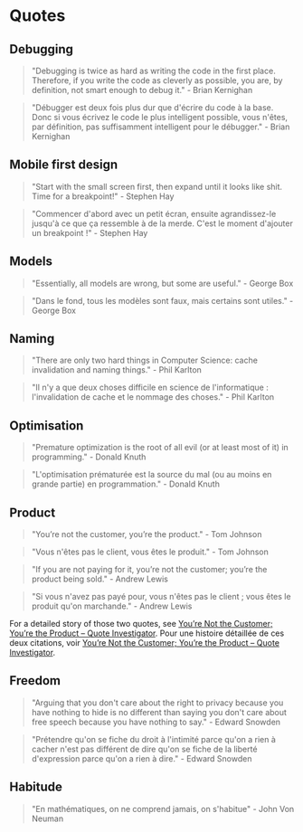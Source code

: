 # Quotes

## Debugging

> "Debugging is twice as hard as writing the code in the first place. Therefore, if you write the code as cleverly as possible, you are, by definition, not smart enough to debug it." - Brian Kernighan

> "Débugger est deux fois plus dur que d'écrire du code à la base. Donc si vous écrivez le code le plus intelligent possible, vous n'êtes, par définition, pas suffisamment intelligent pour le débugger." - Brian Kernighan

## Mobile first design

> "Start with the small screen first, then expand until it looks like shit. Time for a breakpoint!" - Stephen Hay

> "Commencer d'abord avec un petit écran, ensuite agrandissez-le jusqu'à ce que ça ressemble à de la merde. C'est le moment d'ajouter un breakpoint !" - Stephen Hay

## Models

> "Essentially, all models are wrong, but some are useful." - George Box

> "Dans le fond, tous les modèles sont faux, mais certains sont utiles." - George Box

## Naming

> "There are only two hard things in Computer Science: cache invalidation and naming things." - Phil Karlton

> "Il n'y a que deux choses difficile en science de l'informatique : l'invalidation de cache et le nommage des choses." - Phil Karlton

## Optimisation

> "Premature optimization is the root of all evil (or at least most of it) in programming." - Donald Knuth

> "L'optimisation prématurée est la source du mal (ou au moins en grande partie) en programmation." - Donald Knuth

## Product

> "You’re not the customer, you’re the product." - Tom Johnson

> "Vous n'êtes pas le client, vous êtes le produit." - Tom Johnson

> "If you are not paying for it, you’re not the customer; you’re the product being sold." - Andrew Lewis

> "Si vous n'avez pas payé pour, vous n'êtes pas le client ; vous êtes le produit qu'on marchande." - Andrew Lewis

For a detailed story of those two quotes, see [You’re Not the Customer; You’re the Product – Quote Investigator](https://quoteinvestigator.com/2017/07/16/product/).
Pour une histoire détaillée de ces deux citations, voir [You’re Not the Customer; You’re the Product – Quote Investigator](https://quoteinvestigator.com/2017/07/16/product/).

## Freedom

> "Arguing that you don't care about the right to privacy because you have nothing to hide is no different than saying you don't care about free speech because you have nothing to say." -  Edward Snowden

> "Prétendre qu'on se fiche du droit à l'intimité parce qu'on a rien à cacher n'est pas différent de dire qu'on se fiche de la liberté d'expression parce qu'on a rien à dire." - Edward Snowden

## Habitude

> "En mathématiques, on ne comprend jamais, on s'habitue" - John Von Neuman

